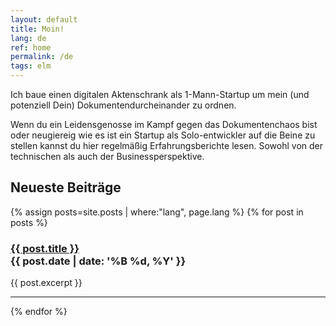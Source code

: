 ```yaml
---
layout: default
title: Moin!
lang: de
ref: home
permalink: /de
tags: elm
---
```


Ich baue einen digitalen Aktenschrank als 1-Mann-Startup um mein (und potenziell Dein)
Dokumentendurcheinander zu ordnen.

Wenn du ein Leidensgenosse im Kampf gegen das Dokumentenchaos bist oder neugiereig wie
es ist ein Startup als Solo-entwickler auf die Beine zu stellen kannst du hier regelmäßig
Erfahrungsberichte lesen. Sowohl von der technischen als auch der Businessperspektive.

## Neueste Beiträge
{% assign posts=site.posts | where:"lang", page.lang %}
{% for post in posts %}
  <h3>
    <div><a href="{{ post.url }}">{{ post.title }}</a></div>
    <div class="post-date">{{ post.date | date: '%B %d, %Y' }}</div>
  </h3>
  {{ post.excerpt }}
  <hr />
{% endfor %}
